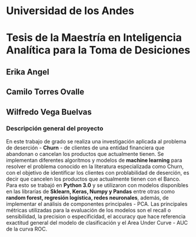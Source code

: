 # Universidad de los Andes 

# Tesis de la Maestría en Inteligencia Analítica para la Toma de Desiciones

## Erika Angel
## Camilo Torres Ovalle
## Wilfredo Vega Buelvas 

### Descripción general del proyecto


En este trabajo de grado se realiza una investigación aplicada al problema de deserción - **Churn** - de clientes de una entidad financiera que abandonan o cancelan los productos que actualmente tienen. Se implementan diferentes algorítmos y modelos de **machine learning** para resolver el problema conocido en la literatura especializada como Churn, con el objetivo de identificar los clientes con problabilidad de deserción, es decir que cancelen los productos que actualmente tienen con el Banco. Para esto se trabajó en **Python 3.0** y se utilizaron con modelos disponibles en las librarías de **Sklearn, Keras, Numpy y Pandas** entre otras como **random forest, regresión logística, redes neuronales**, además, de implementar el análisis de componentes principales - PCA. Las principales métricas utilizadas para la evaluación de los modelos son el recall o sensibilidad, la precision o especificidad, el accuracy que hace referencia exactitud general del modelo de clasificación y el Area Under Curve - AUC de la curva ROC. 
